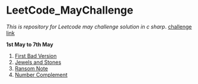 # LeetCode_MayChallenge

_This is repository for Leetcode may challenge solution in c sharp_. 
[challenge link ](https://leetcode.com/explore/challenge/card/may-leetcoding-challenge/)

**1st May to 7th May**
1.  [First Bad Version](https://leetcode.com/explore/challenge/card/may-leetcoding-challenge/534/week-1-may-1st-may-7th/3316/)
2.  [Jewels and Stones](https://leetcode.com/explore/challenge/card/may-leetcoding-challenge/534/week-1-may-1st-may-7th/3317/)
3.  [Ransom Note](https://leetcode.com/explore/challenge/card/may-leetcoding-challenge/534/week-1-may-1st-may-7th/3318/)
4.  [Number Complement](https://leetcode.com/explore/challenge/card/may-leetcoding-challenge/534/week-1-may-1st-may-7th/3319/)
